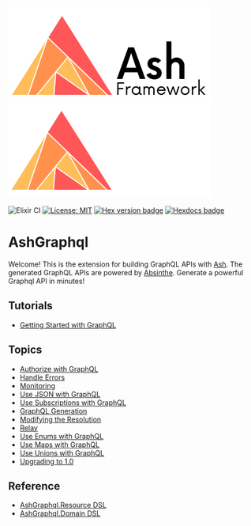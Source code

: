 ![Logo](https://github.com/ash-project/ash/blob/main/logos/cropped-for-header-black-text.png?raw=true#gh-light-mode-only)
![Logo](https://github.com/ash-project/ash/blob/main/logos/cropped-for-header-white-text.png?raw=true#gh-dark-mode-only)

![Elixir CI](https://github.com/ash-project/ash_graphql/workflows/CI/badge.svg)
[![License: MIT](https://img.shields.io/badge/License-MIT-yellow.svg)](https://opensource.org/licenses/MIT)
[![Hex version badge](https://img.shields.io/hexpm/v/ash_graphql.svg)](https://hex.pm/packages/ash_graphql)
[![Hexdocs badge](https://img.shields.io/badge/docs-hexdocs-purple)](https://hexdocs.pm/ash_graphql)

# AshGraphql

Welcome! This is the extension for building GraphQL APIs with [Ash](https://hexdocs.pm/ash). The generated GraphQL APIs are powered by [Absinthe](http://hexdocs.pm/absinthe). Generate a powerful Graphql API in minutes!

## Tutorials

- [Getting Started with GraphQL](documentation/tutorials/getting-started-with-graphql.md)

## Topics

- [Authorize with GraphQL](documentation/topics/authorize-with-graphql.md)
- [Handle Errors](documentation/topics/handle-errors.md)
- [Monitoring](documentation/topics/monitoring.md)
- [Use JSON with GraphQL](documentation/topics/use-json-with-graphql.md)
- [Use Subscriptions with GraphQL](documentation/topics/use-subscriptions-with-graphql.md)
- [GraphQL Generation](documentation/topics/graphql-generation.md)
- [Modifying the Resolution](documentation/topics/modifying-the-resolution.md)
- [Relay](documentation/topics/relay.md)
- [Use Enums with GraphQL](documentation/topics/use-enums-with-graphql.md)
- [Use Maps with GraphQL](documentation/topics/use-maps-with-graphql.md)
- [Use Unions with GraphQL](documentation/topics/use-unions-with-graphql.md)
- [Upgrading to 1.0](documentation/topics/upgrade.md)

## Reference

- [AshGraphql.Resource DSL](documentation/dsls/DSL-AshGraphql.Resource.md)
- [AshGraphql.Domain DSL](documentation/dsls/DSL-AshGraphql.Domain.md)
